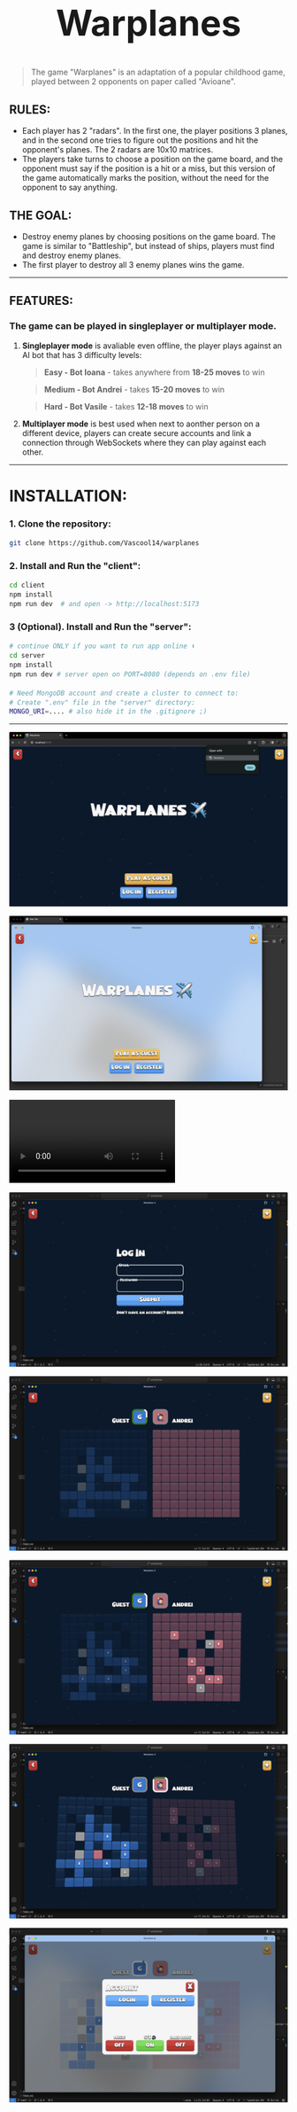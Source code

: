 <h1 style="text-align: center; font-size: 4rem">Warplanes</h1>

> The game "Warplanes" is an adaptation of a popular childhood game, played between 2 opponents on paper called "Avioane".

## RULES:
- Each player has 2 "radars". In the first one, the player positions 3 planes, and in the second one tries to figure out the positions and hit the opponent's planes. The 2 radars are 10x10 matrices.
- The players take turns to choose a position on the game board, and the opponent must say if the position is a hit or a miss, but this version of the game automatically marks the position, without the need for the opponent to say anything.

## THE GOAL:
- Destroy enemy planes by choosing positions on the game board. The game is similar to "Battleship", but instead of ships, players must find and destroy enemy planes.
- The first player to destroy all 3 enemy planes wins the game.

___

## FEATURES:

### The game can be played in singleplayer or multiplayer mode. 
1. **Singleplayer mode** is avaliable even offline, the player plays against an AI bot that has 3 difficulty levels: 
    > **Easy - Bot Ioana**  - takes anywhere from **18-25 moves** to win

    > **Medium - Bot Andrei** - takes **15-20 moves** to win

    > **Hard - Bot Vasile**  - takes **12-18 moves** to win  

2. **Multiplayer mode** is best used when next to aonther person on a different device, players can create secure accounts and link a connection through WebSockets where they can play against each other.

___

# INSTALLATION:

### 1. Clone the repository:  

```bash
git clone https://github.com/Vascool14/warplanes
```

### 2. Install and Run the "client":

```bash
cd client
npm install
npm run dev  # and open -> http://localhost:5173
```

### 3 (Optional). Install and Run the "server":

```bash
# continue ONLY if you want to run app online ⬇️
cd server
npm install
npm run dev # server open on PORT=8080 (depends on .env file)

# Need MongoDB account and create a cluster to connect to:
# Create ".env" file in the "server" directory:
MONGO_URI=.... # also hide it in the .gitignore ;)
```

___


![in-browser](./screenshots/in-browser.png)

![light-mode](./screenshots/light-mode.png)

![recording](./screenshots/pwa-recording.mov)

![log-in](./screenshots/log-in.png)

![game-1](./screenshots/game-1.png)

![game-2](./screenshots/game-2.png)

![game-3](./screenshots/game-3.png)

![menu](./screenshots/menu.png)
